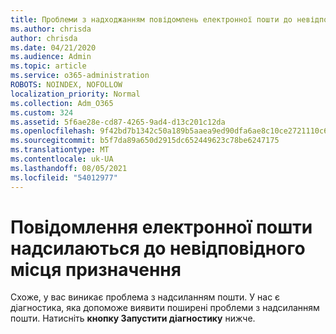 ```yaml
---
title: Проблеми з надходжанням повідомлень електронної пошти до невідповідного місця призначення (324)
ms.author: chrisda
author: chrisda
ms.date: 04/21/2020
ms.audience: Admin
ms.topic: article
ms.service: o365-administration
ROBOTS: NOINDEX, NOFOLLOW
localization_priority: Normal
ms.collection: Adm_O365
ms.custom: 324
ms.assetid: 5f6ae28e-cd87-4265-9ad4-d13c201c12da
ms.openlocfilehash: 9f42bd7b1342c50a189b5aaea9ed90dfa6ae8c10ce2721110c69d636de0f6181
ms.sourcegitcommit: b5f7da89a650d2915dc652449623c78be6247175
ms.translationtype: MT
ms.contentlocale: uk-UA
ms.lasthandoff: 08/05/2021
ms.locfileid: "54012977"
---
```

# <a name="email-messages-are-going-to-the-wrong-destination"></a>Повідомлення електронної пошти надсилаються до невідповідного місця призначення

Схоже, у вас виникає проблема з надсиланням пошти. У нас є діагностика, яка допоможе виявити поширені проблеми з надсиланням пошти. Натисніть **кнопку Запустити діагностику** нижче.
